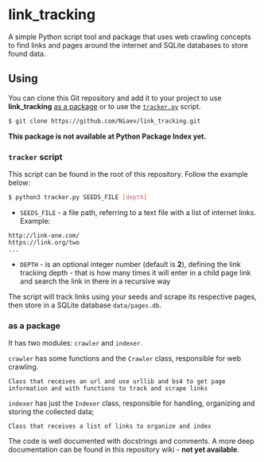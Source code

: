 # **link_tracking**

A simple Python script tool and package that uses web crawling concepts to find links and pages around the internet and SQLite databases to store found data.

## **Using**

You can clone this Git repository and add it to your project to use **link_tracking** [as a package](#as-a-package) or to use the [`tracker.py`](#tracker-script) script.

```sh
$ git clone https://github.com/Niaev/link_tracking.git
```

**This package is not available at Python Package Index yet.**

### **`tracker` script**

This script can be found in the root of this repository. Follow the example below:

```sh
$ python3 tracker.py SEEDS_FILE [depth]
```

* `SEEDS_FILE` - a file path, referring to a text file with a list of internet links. Example:

```
http://link-one.com/
https://link.org/two
...
```

* `DEPTH` - is an optional integer number (default is **2**), defining the link tracking depth - that is how many times it will enter in a child page link and search the link in there in a recursive way

The script will track links using your seeds and scrape its respective pages, then store in a SQLite database `data/pages.db`.

### **as a package**

It has two modules: `crawler` and `indexer`.

`crawler` has some functions and the `Crawler` class, responsible for web crawling.

```
Class that receives an url and use urllib and bs4 to get page 
information and with functions to track and scrape links
```

`indexer` has just the `Indexer` class, responsible for handling, organizing and storing the collected data;

```
Class that receives a list of links to organize and index
```

The code is well documented with docstrings and comments. A more deep documentation can be found in this repository wiki - **not yet available**.
